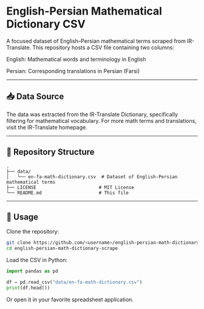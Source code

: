# English-Persian Mathematical Dictionary CSV

A focused dataset of English–Persian mathematical terms scraped from IR-Translate. This repository hosts a CSV file containing two columns:

English: Mathematical words and terminology in English

Persian: Corresponding translations in Persian (Farsi)

---

## 📥 Data Source

The data was extracted from the IR-Translate Dictionary, specifically filtering for mathematical vocabulary. For more math terms and translations, visit the IR-Translate homepage.

---

## 📁 Repository Structure

```
.
├── data/
│   └── en-fa-math-dictionary.csv  # Dataset of English-Persian mathematical terms
├── LICENSE                       # MIT License
└── README.md                     # This file
```

---

## 🚀 Usage

Clone the repository:

```bash
git clone https://github.com/<username>/english-persian-math-dictionary-scrape.git
cd english-persian-math-dictionary-scrape
```

Load the CSV in Python:

```python
import pandas as pd

df = pd.read_csv("data/en-fa-math-dictionary.csv")
print(df.head())
```

Or open it in your favorite spreadsheet application.
